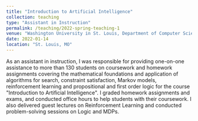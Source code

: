 ```yaml
---
title: "Introduction to Artificial Intelligence"
collection: teaching
type: "Assistant in Instruction"
permalink: /teaching/2022-spring-teaching-1
venue: "Washington University in St. Louis, Department of Computer Science"
date: 2022-01-14
location: "St. Louis, MO"
---
```


As an assistant in instruction, I was responsible for providing one-on-one assistance to more than 130 students on coursework and homework assignments covering the mathematical foundations and application of algorithms for search, constraint satisfaction, Markov models, reinforcement learning and propositional and first order logic for the course "Introduction to Artificial Intelligence". I graded homework assignments and exams, and conducted office hours to help students with their coursework. I also delivered guest lectures on Reinforcement Learning and conducted problem-solving sessions on Logic and MDPs.